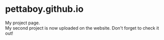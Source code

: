 # pettaboy.github.io

My project page.\
My second project is now uploaded on the website. Don't forget to check it out!
